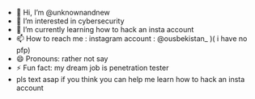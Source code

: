 - 👋 Hi, I’m @unknownandnew
- 👀 I’m interested in cybersecurity
- 🌱 I’m currently learning how to hack an insta account 
- 📫 How to reach me : instagram account : @ousbekistan_ )( i have no pfp) 
- 😄 Pronouns: rather not say
- ⚡ Fun fact: my dream job is penetration tester
- pls text asap if you think you can help me learn how to hack an insta account 

<!---
unknownandnew/unknownandnew is a ✨ special ✨ repository because its `README.md` (this file) appears on your GitHub profile.
You can click the Preview link to take a look at your changes.
--->
